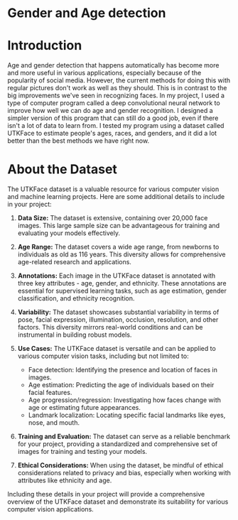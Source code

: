 # Gender and Age detection

# Introduction
Age and gender detection that happens automatically has become more and more useful in various applications, especially because of the popularity of social media. However, the current methods for doing this with regular pictures don't work as well as they should. This is in contrast to the big improvements we've seen in recognizing faces. In my project, I used a type of computer program called a deep convolutional neural network to improve how well we can do age and gender recognition. I designed a simpler version of this program that can still do a good job, even if there isn't a lot of data to learn from. I tested my program using a dataset called UTKFace to estimate people's ages, races, and genders, and it did a lot better than the best methods we have right now.

# About the Dataset
The UTKFace dataset is a valuable resource for various computer vision and machine learning projects. Here are some additional details to include in your project:

1. **Data Size:** The dataset is extensive, containing over 20,000 face images. This large sample size can be advantageous for training and evaluating your models effectively.

2. **Age Range:** The dataset covers a wide age range, from newborns to individuals as old as 116 years. This diversity allows for comprehensive age-related research and applications.

3. **Annotations:** Each image in the UTKFace dataset is annotated with three key attributes - age, gender, and ethnicity. These annotations are essential for supervised learning tasks, such as age estimation, gender classification, and ethnicity recognition.

4. **Variability:** The dataset showcases substantial variability in terms of pose, facial expression, illumination, occlusion, resolution, and other factors. This diversity mirrors real-world conditions and can be instrumental in building robust models.

5. **Use Cases:** The UTKFace dataset is versatile and can be applied to various computer vision tasks, including but not limited to:
   - Face detection: Identifying the presence and location of faces in images.
   - Age estimation: Predicting the age of individuals based on their facial features.
   - Age progression/regression: Investigating how faces change with age or estimating future appearances.
   - Landmark localization: Locating specific facial landmarks like eyes, nose, and mouth.

6. **Training and Evaluation:** The dataset can serve as a reliable benchmark for your project, providing a standardized and comprehensive set of images for training and testing your models.

7. **Ethical Considerations:** When using the dataset, be mindful of ethical considerations related to privacy and bias, especially when working with attributes like ethnicity and age.

Including these details in your project will provide a comprehensive overview of the UTKFace dataset and demonstrate its suitability for various computer vision applications.
